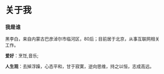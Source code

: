 # 关于我


### 我是谁
黑李白，来自内蒙古巴彦淖尔市临河区，80后；目前居于北京，从事互联网相关工作。

__爱好__：烹饪,音乐;

__人生观__：去掉浮躁，心态平和，甘于寂寞，逆向思维，持之以恒，志成高远。
